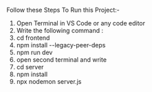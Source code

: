 Follow these Steps To Run this Project:-
1. Open Terminal in VS Code or any code editor
2. Write the following command :
3. cd frontend
4. npm install --legacy-peer-deps
5. npm run dev
6. open second terminal and write
7. cd server
8. npm install
9. npx nodemon server.js
